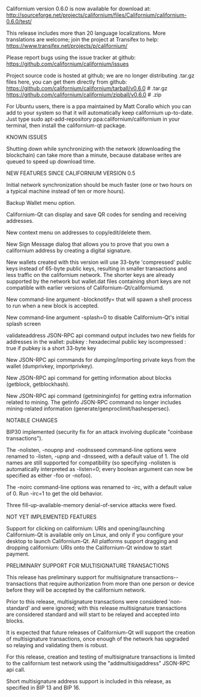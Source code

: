 Californium version 0.6.0 is now available for download at:
http://sourceforge.net/projects/californium/files/Californium/californium-0.6.0/test/

This release includes more than 20 language localizations.
More translations are welcome; join the
project at Transifex to help:
https://www.transifex.net/projects/p/californium/

Please report bugs using the issue tracker at github:
https://github.com/californium/californium/issues

Project source code is hosted at github; we are no longer
distributing .tar.gz files here, you can get them
directly from github:
https://github.com/californium/californium/tarball/v0.6.0  # .tar.gz
https://github.com/californium/californium/zipball/v0.6.0  # .zip

For Ubuntu users, there is a ppa maintained by Matt Corallo which
you can add to your system so that it will automatically keep
californium up-to-date.  Just type
sudo apt-add-repository ppa:californium/californium
in your terminal, then install the californium-qt package.


KNOWN ISSUES

Shutting down while synchronizing with the network
(downloading the blockchain) can take more than a minute,
because database writes are queued to speed up download
time.


NEW FEATURES SINCE CALIFORNIUM VERSION 0.5

Initial network synchronization should be much faster
(one or two hours on a typical machine instead of ten or more
hours).

Backup Wallet menu option.

Californium-Qt can display and save QR codes for sending
and receiving addresses.

New context menu on addresses to copy/edit/delete them.

New Sign Message dialog that allows you to prove that you
own a californium address by creating a digital
signature.

New wallets created with this version will
use 33-byte 'compressed' public keys instead of
65-byte public keys, resulting in smaller
transactions and less traffic on the californium
network. The shorter keys are already supported
by the network but wallet.dat files containing
short keys are not compatible with earlier
versions of Californium-Qt/californiumd.

New command-line argument -blocknotify=<command>
that will spawn a shell process to run <command> 
when a new block is accepted.

New command-line argument -splash=0 to disable
Californium-Qt's initial splash screen

validateaddress JSON-RPC api command output includes
two new fields for addresses in the wallet:
pubkey : hexadecimal public key
iscompressed : true if pubkey is a short 33-byte key

New JSON-RPC api commands for dumping/importing
private keys from the wallet (dumprivkey, importprivkey).

New JSON-RPC api command for getting information about
blocks (getblock, getblockhash).

New JSON-RPC api command (getmininginfo) for getting
extra information related to mining. The getinfo
JSON-RPC command no longer includes mining-related
information (generate/genproclimit/hashespersec).



NOTABLE CHANGES

BIP30 implemented (security fix for an attack involving
duplicate "coinbase transactions").

The -nolisten, -noupnp and -nodnsseed command-line
options were renamed to -listen, -upnp and -dnsseed,
with a default value of 1. The old names are still
supported for compatibility (so specifying -nolisten
is automatically interpreted as -listen=0; every
boolean argument can now be specified as either
-foo or -nofoo).

The -noirc command-line options was renamed to
-irc, with a default value of 0. Run -irc=1 to
get the old behavior.

Three fill-up-available-memory denial-of-service
attacks were fixed.


NOT YET IMPLEMENTED FEATURES

Support for clicking on californium: URIs and
opening/launching Californium-Qt is available only on Linux,
and only if you configure your desktop to launch
Californium-Qt. All platforms support dragging and dropping
californium: URIs onto the Californium-Qt window to start
payment.


PRELIMINARY SUPPORT FOR MULTISIGNATURE TRANSACTIONS

This release has preliminary support for multisignature
transactions-- transactions that require authorization
from more than one person or device before they
will be accepted by the californium network.

Prior to this release, multisignature transactions
were considered 'non-standard' and were ignored;
with this release multisignature transactions are
considered standard and will start to be relayed
and accepted into blocks.

It is expected that future releases of Californium-Qt
will support the creation of multisignature transactions,
once enough of the network has upgraded so relaying
and validating them is robust.

For this release, creation and testing of multisignature
transactions is limited to the californium test network using
the "addmultisigaddress" JSON-RPC api call.

Short multisignature address support is included in this
release, as specified in BIP 13 and BIP 16.
